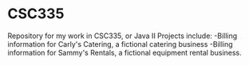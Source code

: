 # CSC335
Repository for my work in CSC335, or Java II
Projects include:
-Billing information for Carly's Catering, a fictional catering business
-Billing information for Sammy's Rentals, a fictional equipment rental business.

